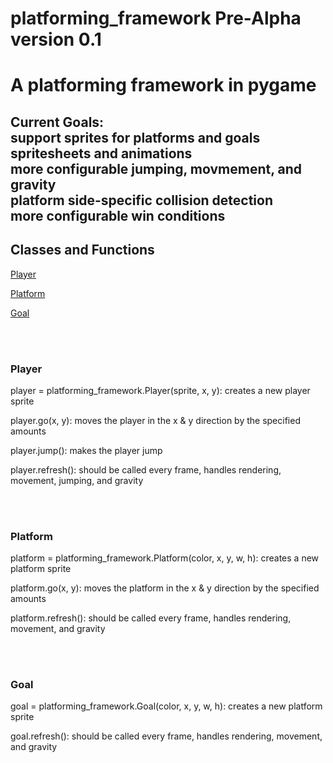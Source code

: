# platforming_framework Pre-Alpha version 0.1

<h1 id = "header" >A platforming framework in pygame</h1>

<h2 id="TODO">
  <p>Current Goals:<br>support sprites for platforms and goals<br>spritesheets and animations<br>more configurable jumping, movmement, and gravity<br>platform side-specific collision detection<br>more configurable win conditions</p>
</h2>

<h2>Classes and Functions</h2>
  <div id = "game objects">
    <p><a href="#player_explanation">Player</a></p>
    <p><a href="#platform_explanation">Platform</a></p>
    <p><a href="#goal_explanation">Goal</a></p>
  </div>
  
  <br>
  <br>
  
  <div id = "player_explanation">
    <h3>Player</h3>
    <p>player = platforming_framework.Player(sprite, x, y): creates a new player sprite</p>
    <p>player.go(x, y): moves the player in the x & y direction by the specified amounts</p>
    <p>player.jump(): makes the player jump</p>
    <p>player.refresh(): should be called every frame, handles rendering, movement, jumping, and gravity</p>
  </div>
  
  <br>
  <br>
  
   <div id = "platform_explanation">
      <h3>Platform</h3>
    <p>platform = platforming_framework.Platform(color, x, y, w, h): creates a new platform sprite</p>
    <p>platform.go(x, y): moves the platform in the x & y direction by the specified amounts</p>
    <p>platform.refresh(): should be called every frame, handles rendering, movement, and gravity</p>
   </div>

<br>
<br>

   <div id = "goal_explanation">
    <h3>Goal</h3>
    <p>goal = platforming_framework.Goal(color, x, y, w, h): creates a new platform sprite</p>
    <p>goal.refresh(): should be called every frame, handles rendering, movement, and gravity</p>
   </div>
